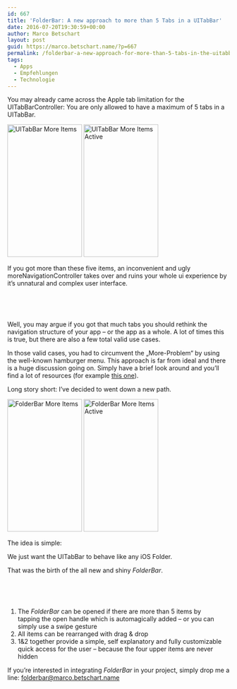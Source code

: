 ```yaml
---
id: 667
title: 'FolderBar: A new approach to more than 5 Tabs in a UITabBar'
date: 2016-07-20T19:30:59+00:00
author: Marco Betschart
layout: post
guid: https://marco.betschart.name/?p=667
permalink: /folderbar-a-new-approach-for-more-than-5-tabs-in-the-uitabbar/
tags:
  - Apps
  - Empfehlungen
  - Technologie
---
```

You may already came across the Apple tab limitation for the UITabBarController: You are only allowed to have a maximum of 5 tabs in a UITabBar.

[<img class="alignleft wp-image-671 size-medium" src="http://dev.marco-betschart.localuploads/2016/07/UITabBar-More-Items-169x300.png" alt="UITabBar More Items" width="169" height="300" srcset="http://dev.marco-betschart.localuploads/2016/07/UITabBar-More-Items-169x300.png 169w, http://dev.marco-betschart.localuploads/2016/07/UITabBar-More-Items-576x1024.png 576w, http://dev.marco-betschart.localuploads/2016/07/UITabBar-More-Items-108x192.png 108w, http://dev.marco-betschart.localuploads/2016/07/UITabBar-More-Items.png 750w" sizes="(max-width: 169px) 100vw, 169px" />](http://dev.marco-betschart.localuploads/2016/07/UITabBar-More-Items.png) [<img class="alignleft wp-image-670 size-medium" src="http://dev.marco-betschart.localuploads/2016/07/UITabBar-More-Items-Active-169x300.png" alt="UITabBar More Items Active" width="169" height="300" srcset="http://dev.marco-betschart.localuploads/2016/07/UITabBar-More-Items-Active-169x300.png 169w, http://dev.marco-betschart.localuploads/2016/07/UITabBar-More-Items-Active-576x1024.png 576w, http://dev.marco-betschart.localuploads/2016/07/UITabBar-More-Items-Active-108x192.png 108w, http://dev.marco-betschart.localuploads/2016/07/UITabBar-More-Items-Active.png 750w" sizes="(max-width: 169px) 100vw, 169px" />](http://dev.marco-betschart.localuploads/2016/07/UITabBar-More-Items-Active.png)

If you got more than these five items, an inconvenient and ugly moreNavigationController takes over and ruins your whole ui experience by it&#8217;s unnatural and complex user interface.

&nbsp;

&nbsp;

Well, you may argue if you got that much tabs you should rethink the navigation structure of your app &#8211; or the app as a whole. A lot of times this is true, but there are also a few total valid use cases.

In those valid cases, you had to circumvent the &#8222;More-Problem&#8220; by using the well-known hamburger menu. This approach is far from ideal and there is a huge discussion going on. Simply have a brief look around and you&#8217;ll find a lot of resources (for example [this one](https://lmjabreu.com/post/why-and-how-to-avoid-hamburger-menus/)).

Long story short: I&#8217;ve decided to went down a new path.

[<img class="alignleft wp-image-669 size-medium" src="http://dev.marco-betschart.localuploads/2016/07/FolderBar-More-Items-169x300.png" alt="FolderBar More Items" width="169" height="300" srcset="http://dev.marco-betschart.localuploads/2016/07/FolderBar-More-Items-169x300.png 169w, http://dev.marco-betschart.localuploads/2016/07/FolderBar-More-Items-576x1024.png 576w, http://dev.marco-betschart.localuploads/2016/07/FolderBar-More-Items-108x192.png 108w, http://dev.marco-betschart.localuploads/2016/07/FolderBar-More-Items.png 750w" sizes="(max-width: 169px) 100vw, 169px" />](http://dev.marco-betschart.localuploads/2016/07/FolderBar-More-Items.png) [<img class="alignleft wp-image-668 size-medium" src="http://dev.marco-betschart.localuploads/2016/07/FolderBar-More-Items-Active-169x300.png" alt="FolderBar More Items Active" width="169" height="300" srcset="http://dev.marco-betschart.localuploads/2016/07/FolderBar-More-Items-Active-169x300.png 169w, http://dev.marco-betschart.localuploads/2016/07/FolderBar-More-Items-Active-576x1024.png 576w, http://dev.marco-betschart.localuploads/2016/07/FolderBar-More-Items-Active-108x192.png 108w, http://dev.marco-betschart.localuploads/2016/07/FolderBar-More-Items-Active.png 750w" sizes="(max-width: 169px) 100vw, 169px" />](http://dev.marco-betschart.localuploads/2016/07/FolderBar-More-Items-Active.png)

The idea is simple:

We just want the UITabBar to behave like any iOS Folder.

That was the birth of the all new and shiny _FolderBar_.

&nbsp;

&nbsp;

  1. The _FolderBar_ can be opened if there are more than 5 items by tapping the open handle which is automagically added &#8211; or you can simply use a swipe gesture
  2. All items can be rearranged with drag & drop
  3. 1&2 together provide a simple, self explanatory and fully customizable quick access for the user &#8211; because the four upper items are never hidden

If you&#8217;re interested in integrating _FolderBar_ in your project, simply drop me a line: <folderbar@marco.betschart.name>

&nbsp;